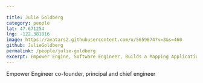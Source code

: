 ```yaml
---
 
title: Julie Goldberg
category: people
lat: 47.671254
lng: -122.381816
image: https://avatars2.githubusercontent.com/u/5659674?v=3&s=460
github: JulieGoldberg
permalink: /people/julie-goldberg
excerpt: Empower Engine, Software Engineer, Builds a Mapping Application For Democrats
---
```

Empower Engineer co-founder, principal and chief engineer
